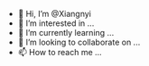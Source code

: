 - 👋 Hi, I’m @Xiangnyi
- 👀 I’m interested in ...
- 🌱 I’m currently learning ...
- 💞️ I’m looking to collaborate on ...
- 📫 How to reach me ...

<!---
Xiangnyi/Xiangnyi is a ✨ special ✨ repository because its `README.md` (this file) appears on your GitHub profile.
You can click the Preview link to take a look at your changes.
--->
